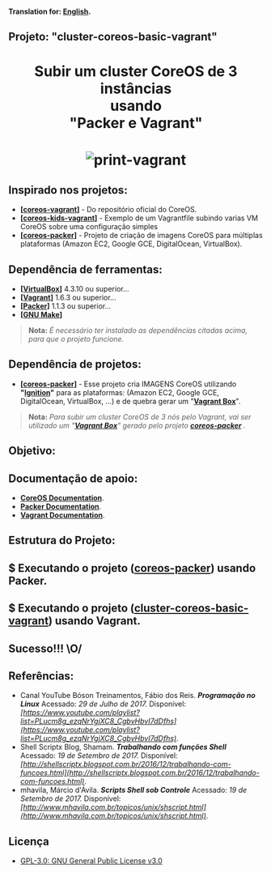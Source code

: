 
#### Translation for: **[English](https://github.com/alisonbuss/cluster-coreos-basic-vagrant/blob/master/README_LANG_EN.md)**. 


## Projeto: "cluster-coreos-basic-vagrant"

<h1 align="center" >
    Subir um cluster CoreOS de 3 instâncias <br/>usando <br/ >"Packer e Vagrant"
</h1>

<h1 align="center" >
    <img src="https://github.com/alisonbuss/cluster-coreos-basic-vagrant/raw/master/files/print-vagrant.png" alt="print-vagrant"/>
</h1>


## Inspirado nos projetos:

* **[[coreos-vagrant](https://github.com/coreos/coreos-vagrant/)]** - Do repositório oficial do CoreOS.
* **[[coreos-kids-vagrant](https://github.com/alisonbuss/coreos-kids-vagrant/)]** - Exemplo de um Vagrantfile subindo varias VM CoreOS sobre uma configuração simples
* **[[coreos-packer](https://github.com/alisonbuss/coreos-packer/)]** - Projeto de criação de imagens CoreOS para múltiplas plataformas (Amazon EC2, Google GCE, DigitalOcean, VirtualBox).


## Dependência de ferramentas:

* **[[VirtualBox](https://www.virtualbox.org/)]** 4.3.10 ou superior...
* **[[Vagrant](https://www.vagrantup.com/)]** 1.6.3 ou superior...
* **[[Packer](https://www.packer.io/)]** 1.1.3 ou superior...
* **[[GNU Make](https://www.gnu.org/software/make/)]**

> **Nota:**
> *É necessário ter instalado as dependências citadas acima, para que o projeto funcione.*


## Dependência de projetos:

* **[[coreos-packer](https://github.com/alisonbuss/coreos-packer/)]** - Esse projeto cria IMAGENS CoreOS utilizando **"[Ignition](https://coreos.com/ignition/docs/latest/)"** para as plataformas: (Amazon EC2, Google GCE, DigitalOcean, VirtualBox, ...) e de quebra gerar um "**[Vagrant Box](https://www.vagrantup.com/docs/boxes/base.html)**".

> **Nota:**
> *Para subir um cluster CoreOS de 3 nós pelo Vagrant, vai ser utilizado um "**[Vagrant Box](https://www.vagrantup.com/docs/boxes/base.html)**" gerado pelo projeto **[coreos-packer](https://github.com/alisonbuss/coreos-packer/)** .*


## Objetivo:



## Documentação de apoio:

* **[CoreOS Documentation](https://coreos.com/os/docs/latest/cluster-architectures.html)**.
* **[Packer Documentation](https://www.packer.io/docs/index.html)**.
* **[Vagrant Documentation](https://www.vagrantup.com/docs/index.html)**.



## Estrutura do Projeto:


## $ Executando o projeto ([coreos-packer](https://github.com/alisonbuss/coreos-packer/)) usando Packer.


## $ Executando o projeto ([cluster-coreos-basic-vagrant](https://github.com/alisonbuss/cluster-coreos-basic-vagrant/)) usando Vagrant.


## Sucesso!!! \O/


## Referências:

* Canal YouTube Bóson Treinamentos, Fábio dos Reis. ***Programação no Linux*** 
  Acessado: *29 de Julho de 2017.*
  Disponível: *[https://www.youtube.com/playlist?list=PLucm8g_ezqNrYgjXC8_CgbvHbvI7dDfhs](https://www.youtube.com/playlist?list=PLucm8g_ezqNrYgjXC8_CgbvHbvI7dDfhs)*.
* Shell Scriptx Blog, Shamam. ***Trabalhando com funções Shell*** 
  Acessado: *19 de Setembro de 2017.*
  Disponível: *[http://shellscriptx.blogspot.com.br/2016/12/trabalhando-com-funcoes.html](http://shellscriptx.blogspot.com.br/2016/12/trabalhando-com-funcoes.html)*.
* mhavila, Márcio d'Ávila. ***Scripts Shell sob Controle*** 
  Acessado: *19 de Setembro de 2017.*
  Disponível: *[http://www.mhavila.com.br/topicos/unix/shscript.html](http://www.mhavila.com.br/topicos/unix/shscript.html)*.


## Licença

- [GPL-3.0: GNU General Public License v3.0](https://github.com/alisonbuss/garden-of-eden/blob/master/LICENSE)

